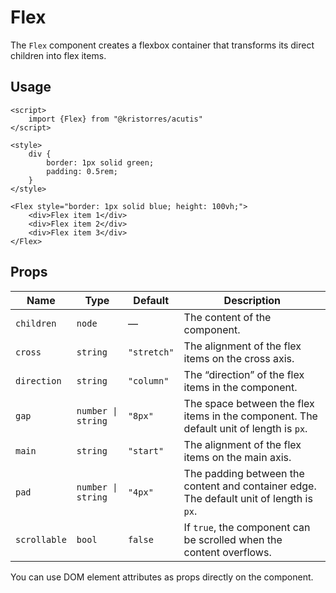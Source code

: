 Flex
====

The `Flex` component creates a flexbox container that transforms its direct
children into flex items.

Usage
-----

```svelte
<script>
    import {Flex} from "@kristorres/acutis"
</script>

<style>
    div {
        border: 1px solid green;
        padding: 0.5rem;
    }
</style>

<Flex style="border: 1px solid blue; height: 100vh;">
    <div>Flex item 1</div>
    <div>Flex item 2</div>
    <div>Flex item 3</div>
</Flex>
```

Props
-----

| Name         | Type               | Default     | Description |
| ------------ | ------------------ | ----------- | ----------- |
| `children`   | `node`             | —           | The content of the component. |
| `cross`      | `string`           | `"stretch"` | The alignment of the flex items on the cross axis. |
| `direction`  | `string`           | `"column"`  | The “direction” of the flex items in the component. |
| `gap`        | `number \| string` | `"8px"`     | The space between the flex items in the component. The default unit of length is `px`. |
| `main`       | `string`           | `"start"`   | The alignment of the flex items on the main axis. |
| `pad`        | `number \| string` | `"4px"`     | The padding between the content and container edge. The default unit of length is `px`. |
| `scrollable` | `bool`             | `false`     | If `true`, the component can be scrolled when the content overflows. |

You can use DOM element attributes as props directly on the component.
